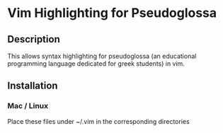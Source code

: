 # Vim Highlighting for Pseudoglossa  

## Description
This allows syntax highlighting for pseudoglossa 
(an educational programming language
dedicated for greek students) in vim.

## Installation

### Mac / Linux
Place these files under ~/.vim in the corresponding
directories

